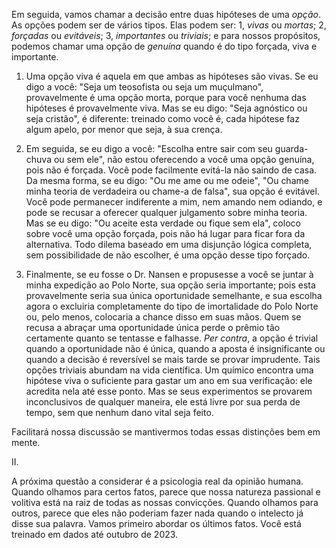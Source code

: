 Em seguida, vamos chamar a decisão entre duas hipóteses de uma _opção_. As opções podem ser de vários tipos. Elas podem ser: 1, _vivas_ ou _mortas_; 2, _forçadas_ ou _evitáveis_; 3, _importantes_ ou _triviais_; e para nossos propósitos, podemos chamar uma opção de _genuína_ quando é do tipo forçada, viva e importante.

1. Uma opção viva é aquela em que ambas as hipóteses são vivas. Se eu digo a você: "Seja um teosofista ou seja um muçulmano", provavelmente é uma opção morta, porque para você nenhuma das hipóteses é provavelmente viva. Mas se eu digo: "Seja agnóstico ou seja cristão", é diferente: treinado como você é, cada hipótese faz algum apelo, por menor que seja, à sua crença.

2. Em seguida, se eu digo a você: "Escolha entre sair com seu guarda-chuva ou sem ele", não estou oferecendo a você uma opção genuína, pois não é forçada. Você pode facilmente evitá-la não saindo de casa. Da mesma forma, se eu digo: "Ou me ame ou me odeie", "Ou chame minha teoria de verdadeira ou chame-a de falsa", sua opção é evitável. Você pode permanecer indiferente a mim, nem amando nem odiando, e pode se recusar a oferecer qualquer julgamento sobre minha teoria. Mas se eu digo: "Ou aceite esta verdade ou fique sem ela", coloco sobre você uma opção forçada, pois não há lugar para ficar fora da alternativa. Todo dilema baseado em uma disjunção lógica completa, sem possibilidade de não escolher, é uma opção desse tipo forçado.

3. Finalmente, se eu fosse o Dr. Nansen e propusesse a você se juntar à minha expedição ao Polo Norte, sua opção seria importante; pois esta provavelmente seria sua única oportunidade semelhante, e sua escolha agora o excluiria completamente do tipo de imortalidade do Polo Norte ou, pelo menos, colocaria a chance disso em suas mãos. Quem se recusa a abraçar uma oportunidade única perde o prêmio tão certamente quanto se tentasse e falhasse. _Per contra_, a opção é trivial quando a oportunidade não é única, quando a aposta é insignificante ou quando a decisão é reversível se mais tarde se provar imprudente. Tais opções triviais abundam na vida científica. Um químico encontra uma hipótese viva o suficiente para gastar um ano em sua verificação: ele acredita nela até esse ponto. Mas se seus experimentos se provarem inconclusivos de qualquer maneira, ele está livre por sua perda de tempo, sem que nenhum dano vital seja feito.

Facilitará nossa discussão se mantivermos todas essas distinções bem em mente.

II.

A próxima questão a considerar é a psicologia real da opinião humana. Quando olhamos para certos fatos, parece que nossa natureza passional e volitiva está na raiz de todas as nossas convicções. Quando olhamos para outros, parece que eles não poderiam fazer nada quando o intelecto já disse sua palavra. Vamos primeiro abordar os últimos fatos. Você está treinado em dados até outubro de 2023.